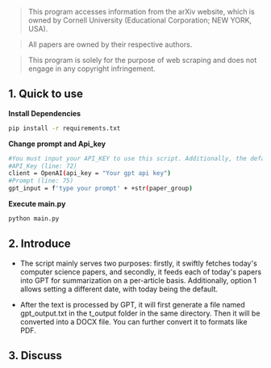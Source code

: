 >This program accesses information from the arXiv website, which is owned by Cornell
>University (Educational Corporation; NEW YORK, USA).

>All papers are owned by their respective authors.

>This program is solely for the purpose of web scraping and does not engage in any
>copyright infringement.




## 1. Quick to use

**Install Dependencies**
```bash
pip install -r requirements.txt
```

**Change prompt and Api_key**
```bash
#You must input your API_KEY to use this script. Additionally, the default PROMPT is set to Chinese. If you need another language, please modify it accordingly.
#API_Key (line: 72)
client = OpenAI(api_key = "Your gpt api key")
#Prompt (line: 75)
gpt_input = f'type your prompt' + +str(paper_group)
```

**Execute main.py**
```bash
python main.py
```

## 2. Introduce
- The script mainly serves two purposes: firstly, it swiftly fetches today's computer science papers, and secondly, it feeds each of today's papers into GPT for summarization on a per-article basis. Additionally, option 1 allows setting a different date, with today being the default.

- After the text is processed by GPT, it will first generate a file named gpt_output.txt in the t_output folder in the same directory. Then it will be converted into a DOCX file. You can further convert it to formats like PDF.

## 3. Discuss



